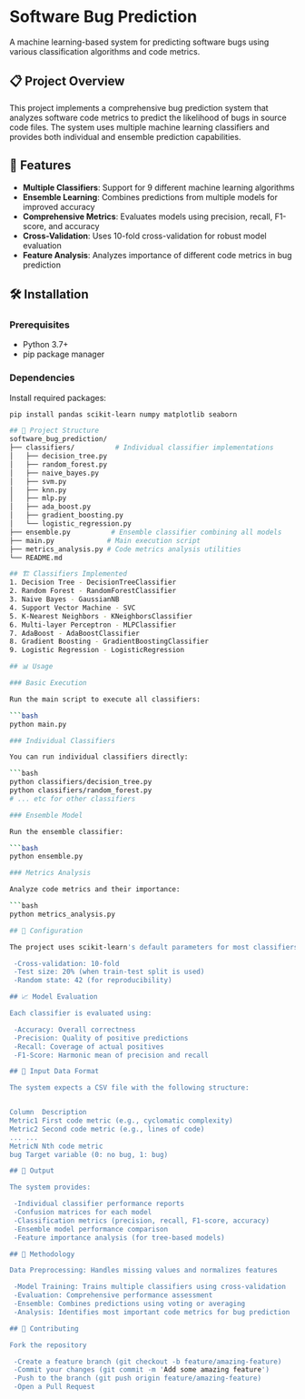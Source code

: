 # Software Bug Prediction

A machine learning-based system for predicting software bugs using various classification algorithms and code metrics.

## 📋 Project Overview

This project implements a comprehensive bug prediction system that analyzes software code metrics to predict the likelihood of bugs in source code files. The system uses multiple machine learning classifiers and provides both individual and ensemble prediction capabilities.

## 🚀 Features

- **Multiple Classifiers**: Support for 9 different machine learning algorithms
- **Ensemble Learning**: Combines predictions from multiple models for improved accuracy
- **Comprehensive Metrics**: Evaluates models using precision, recall, F1-score, and accuracy
- **Cross-Validation**: Uses 10-fold cross-validation for robust model evaluation
- **Feature Analysis**: Analyzes importance of different code metrics in bug prediction

## 🛠️ Installation

### Prerequisites
- Python 3.7+
- pip package manager

### Dependencies
Install required packages:

```bash
pip install pandas scikit-learn numpy matplotlib seaborn

## 📁 Project Structure
software_bug_prediction/
├── classifiers/          # Individual classifier implementations
│   ├── decision_tree.py
│   ├── random_forest.py
│   ├── naive_bayes.py
│   ├── svm.py
│   ├── knn.py
│   ├── mlp.py
│   ├── ada_boost.py
│   ├── gradient_boosting.py
│   └── logistic_regression.py
├── ensemble.py          # Ensemble classifier combining all models
├── main.py             # Main execution script
├── metrics_analysis.py # Code metrics analysis utilities
└── README.md

## 🏗️ Classifiers Implemented
1. Decision Tree - DecisionTreeClassifier
2. Random Forest - RandomForestClassifier
3. Naive Bayes - GaussianNB
4. Support Vector Machine - SVC
5. K-Nearest Neighbors - KNeighborsClassifier
6. Multi-layer Perceptron - MLPClassifier
7. AdaBoost - AdaBoostClassifier
8. Gradient Boosting - GradientBoostingClassifier
9. Logistic Regression - LogisticRegression

## 📊 Usage

### Basic Execution

Run the main script to execute all classifiers:

```bash
python main.py

### Individual Classifiers

You can run individual classifiers directly:

```bash
python classifiers/decision_tree.py
python classifiers/random_forest.py
# ... etc for other classifiers

### Ensemble Model

Run the ensemble classifier:

```bash
python ensemble.py

### Metrics Analysis

Analyze code metrics and their importance:

```bash
python metrics_analysis.py

## 🔧 Configuration

The project uses scikit-learn's default parameters for most classifiers. Key configurations include:

 -Cross-validation: 10-fold
 -Test size: 20% (when train-test split is used)
 -Random state: 42 (for reproducibility)

## 📈 Model Evaluation

Each classifier is evaluated using:

 -Accuracy: Overall correctness
 -Precision: Quality of positive predictions
 -Recall: Coverage of actual positives
 -F1-Score: Harmonic mean of precision and recall

## 🎯 Input Data Format

The system expects a CSV file with the following structure:


Column	Description
Metric1	First code metric (e.g., cyclomatic complexity)
Metric2	Second code metric (e.g., lines of code)
...	...
MetricN	Nth code metric
bug	Target variable (0: no bug, 1: bug)

## 📝 Output

The system provides:

 -Individual classifier performance reports
 -Confusion matrices for each model
 -Classification metrics (precision, recall, F1-score, accuracy)
 -Ensemble model performance comparison
 -Feature importance analysis (for tree-based models)

## 🔬 Methodology

Data Preprocessing: Handles missing values and normalizes features

 -Model Training: Trains multiple classifiers using cross-validation
 -Evaluation: Comprehensive performance assessment
 -Ensemble: Combines predictions using voting or averaging
 -Analysis: Identifies most important code metrics for bug prediction

## 🤝 Contributing

Fork the repository

 -Create a feature branch (git checkout -b feature/amazing-feature)
 -Commit your changes (git commit -m 'Add some amazing feature')
 -Push to the branch (git push origin feature/amazing-feature)
 -Open a Pull Request